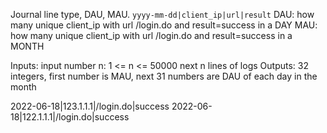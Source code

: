 Journal line type, DAU, MAU.
`yyyy-mm-dd|client_ip|url|result`
DAU: how many unique client_ip with url /login.do and result=success in a DAY
MAU: how many unique client_ip with url /login.do and result=success in a MONTH

Inputs:
input number n: 1 <= n <= 50000
next n lines of logs
Outputs:
32 integers, first number is MAU, next 31 numbers are DAU of each day in the month

2022-06-18|123.1.1.1|/login.do|success
2022-06-18|122.1.1.1|/login.do|success